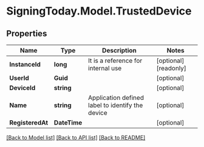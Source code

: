 
# SigningToday.Model.TrustedDevice

## Properties

Name | Type | Description | Notes
------------ | ------------- | ------------- | -------------
**InstanceId** | **long** | It is a reference for internal use | [optional] [readonly] 
**UserId** | **Guid** |  | [optional] 
**DeviceId** | **string** |  | [optional] 
**Name** | **string** | Application defined label to identify the device | [optional] 
**RegisteredAt** | **DateTime** |  | [optional] 

[[Back to Model list]](../README.md#documentation-for-models)
[[Back to API list]](../README.md#documentation-for-api-endpoints)
[[Back to README]](../README.md)

